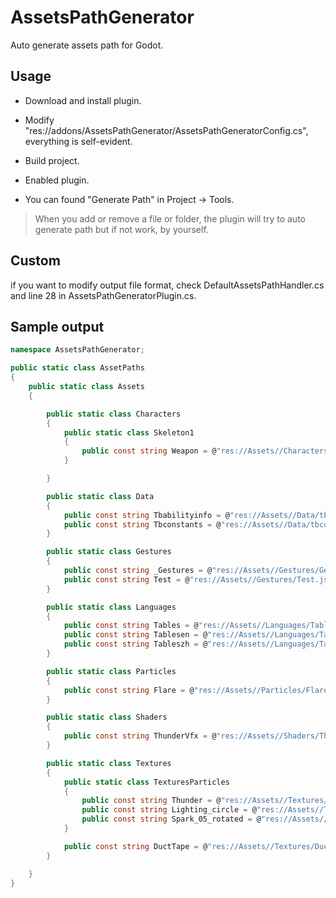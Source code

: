# AssetsPathGenerator

Auto generate assets path for Godot.

## Usage

- Download and install plugin.

- Modify "res://addons/AssetsPathGenerator/AssetsPathGeneratorConfig.cs", everything is self-evident.

- Build project.

- Enabled plugin.

- You can found "Generate Path" in Project -> Tools.

> When you add or remove a file or folder, the plugin will try to auto generate path but if not work, by yourself.

## Custom

if you want to modify output file format, check DefaultAssetsPathHandler.cs and line 28 in AssetsPathGeneratorPlugin.cs.

## Sample output

```csharp
namespace AssetsPathGenerator;

public static class AssetPaths
{
    public static class Assets
    {

        public static class Characters
        {
            public static class Skeleton1
            {
                public const string Weapon = @"res://Assets//Characters/Skeleton1/Weapon.png";
            }

        }

        public static class Data
        {
            public const string Tbabilityinfo = @"res://Assets//Data/tbabilityinfo.json";
            public const string Tbconstants = @"res://Assets//Data/tbconstants.json";
        }

        public static class Gestures
        {
            public const string _Gestures = @"res://Assets//Gestures/Gestures.json";
            public const string Test = @"res://Assets//Gestures/Test.json";
        }

        public static class Languages
        {
            public const string Tables = @"res://Assets//Languages/Tables.csv";
            public const string Tablesen = @"res://Assets//Languages/Tables.en.translation";
            public const string Tableszh = @"res://Assets//Languages/Tables.zh.translation";
        }

        public static class Particles
        {
            public const string Flare = @"res://Assets//Particles/Flare.tres";
        }

        public static class Shaders
        {
            public const string ThunderVfx = @"res://Assets//Shaders/ThunderVfx.tres";
        }

        public static class Textures
        {
            public static class TexturesParticles
            {
                public const string Thunder = @"res://Assets//Textures/Particles/Thunder.png";
                public const string Lighting_circle = @"res://Assets//Textures/Particles/lighting_circle.png";
                public const string Spark_05_rotated = @"res://Assets//Textures/Particles/spark_05_rotated.png";
            }

            public const string DuctTape = @"res://Assets//Textures/DuctTape.png";
        }

    }
}
```


